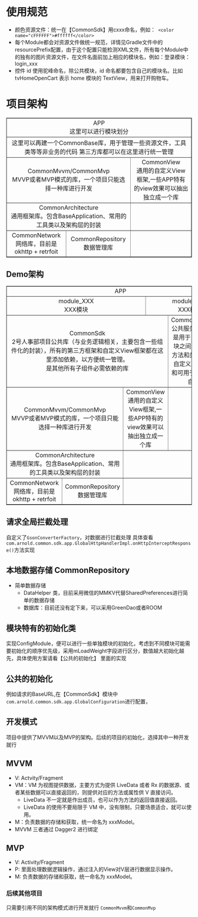 

# 使用规范
- 颜色资源文件：统一在【CommonSdk】用cxxx命名，例如：` <color name="cFFFFFF">#ffffff</color>`
- 每个Module都会对资源文件做统一规范，详情见Gradle文件中的resourcePrefix配置，由于这个配置只能检测XML文件，所有每个Module中的独有的图片资源文件，在文件名面前加上相应的模块名，例如：登录模块：login_xxx
- 控件 id 使用驼峰命名，除公共模块，id 命名都要包含自己的模块名。比如 tvHomeOpenCart 表示 home 模块的 TextView，用来打开购物车。



# 项目架构

<table border="1" width="100%" style="text-align: center;">
			<tr>
				<td colspan="6">
				APP<br>
				这里可以进行模块划分</td>
			</tr>
			<tr>
                <td colspan="6">
                这里可以再建一个CommonBase库，用于管理一些资源文件，工具类等等非业务的代码
                第三方库都可以在这里进行统一管理
                </td>
            </tr>
			<tr>
				<td  colspan="3">
				CommonMvvm/CommonMvp<br>
				MVVP或者MVP模式的库，一个项目只能选择一种库进行开发
				</td>
				<td  colspan="3">
				CommonView<br>
				通用的自定义View框架,一些APP特有的view效果可以抽出独立成一个库
				</td>
			</tr>
			<tr>
				<td colspan="3">
				CommonArchitecture<br>
				通用框架库。包含BaseApplication、常用的工具类以及架构层的封装</td>
				<td colspan="3"></td>
			</tr>
			<tr>
				<td colspan="2">
				CommonNetwork<br>
				网络库，目前是okhttp + retrfoit
				</td>
				<td colspan="1">
				CommonRepository
				数据管理库
				</td>
				<td colspan="3"/>
			</tr>
		</table>


## Demo架构
<table border="1" width="100%" style="text-align: center;">
			<tr>
				<td colspan="6">APP</td>
			</tr>
			<tr>
				<td colspan="3">
				module_XXX<br>
				XXX模块
				</td>
				<td colspan="3">
				module_XXX<br>
				XXX模块
				</td>
			</tr>
			<tr>
				<td  colspan="4">
				CommonSdk<br>
				2号人事部项目公共库（与业务逻辑相关，主要包含一些组件化的封装），所有的第三方框架和自定义View框架都在这里添加依赖，以方便统一管理。<br>
				是其他所有子组件必需依赖的库
				</td>
				<td colspan="2">
				CommonBaseService<br>
				公共服务，主要的作用是用于 业务层 各个模块之间的交互(自定义方法和类的调用), 包含自定义 Service 接口, 和可用于跨模块传递的自定义类z
				</td>
			</tr>
			<tr>
				<td  colspan="2">
				CommonMvvm/CommonMvp<br>
				MVVP或者MVP模式的库，一个项目只能选择一种库进行开发
				</td>
				<td  colspan="2">
				CommonView<br>
				通用的自定义View框架,一些APP特有的view效果可以抽出独立成一个库
				</td>
				<td  colspan="3">
				</td>
			</tr>
			<tr>
				<td colspan="2">
				CommonArchitecture<br>
				通用框架库。包含BaseApplication、常用的工具类以及架构层的封装</td>
				<td colspan="5"></td>
			</tr>
			<tr>
				<td colspan="1">
				CommonNetwork<br>
				网络库，目前是okhttp + retrfoit
				</td>
				<td colspan="1">
				CommonRepository
				数据管理库
				</td>
				<td colspan="4"/>
			</tr>
		</table>
		
		
## 请求全局拦截处理
自定义了`GsonConverterFactory`，对数据进行拦截处理
具体查看`com.arnold.common.sdk.app.GlobalHttpHandlerImpl.onHttpInterceptResponse()`方法实现


## 本地数据存储 CommonRepository
- 简单数据存储
    * DataHelper 类，目前采用微信的MMKV代替SharedPreferences进行简单的数据存储
    * 数据库：目前还没有定下来，可以采用GreenDao或者ROOM
    
## 模块特有的初始化类
实现ConfigModule，便可以进行一些单独模块的初始化，考虑到不同模块可能需要初始化的顺序优先级，采用mLoadWeight字段进行区分，数值越大初始化越先，具体使用方案请看【公共的初始化】
里面的实现

## 公共的初始化
  例如请求的BaseURL,在【CommonSdk】模块中`com.arnold.common.sdk.app.GlobalConfiguration`进行配置，

## 开发模式
项目中提供了MVVM以及MVP的架构。后续的项目的初始化，选择其中一种开发就行

## MVVM
- V: Actvity/Fragment
- VM：VM 为视图提供数据，主要方式为提供 LiveData 或者 Rx 的数据源、或者某些数据可以直接返回的，则提供对应的方法或属性供 V 直接访问。
  - LiveData 不一定就是作出成员，也可以作为方法的返回值直接返回。
  - LiveData 的使用不要局限于 VM 中，没有限制，只要场景适合，就可以使用。
- M：负责数据的存储和获取，统一命名为 xxxModel。
- MVVM 三者通过 Dagger2 进行绑定

## MVP
- V: Activity/Fragment
- P: 里面处理数据逻辑操作，通过注入的View对V层进行数据显示操作。
- M: 负责数据的存储和获取，统一命名为 xxxModel。

### 后续其他项目
只需要引用不同的架构模式进行开发就行
`CommonMvvm`和`CommonMvp`
